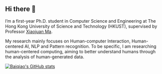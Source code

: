## Hi there 👋

I’m a first-year Ph.D. student in Computer Science and Engineering at The Hong Kong University of Science and Technology (HKUST), supervised by Professor [Xiaojuan Ma](https://www.cse.ust.hk/~mxj/). 

My research mainly focuses on Human-computer Interaction, Human-centered AI, NLP and Pattern recognition. To be specific, I am researching human-centered computing, aiming to better understand humans through the analysis of human-generated data.


[![Baiqiao's GitHub stats](https://github-readme-stats.vercel.app/api?username=SLEEPYBQ)](https://github.com/anuraghazra/github-readme-stats)



<!--![屏幕截图 2025-04-05 143506](https://github.com/user-attachments/assets/f9105a21-fe42-4334-ad18-692663c0707b)

**SLEEPYBQ/SLEEPYBQ** is a ✨ _special_ ✨ repository because its `README.md` (this file) appears on your GitHub profile.

Here are some ideas to get you started:

- 🔭 I’m currently working on ...
- 🌱 I’m currently learning ...
- 👯 I’m looking to collaborate on ...
- 🤔 I’m looking for help with ...
- 💬 Ask me about ...
- 📫 How to reach me: ...
- 😄 Pronouns: ...
- ⚡ Fun fact: ...
-->
